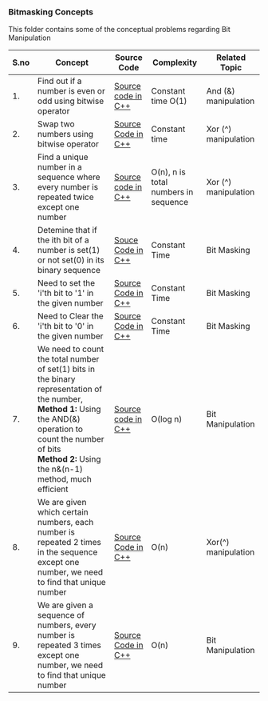 ### Bitmasking Concepts 

This folder contains some of the conceptual problems regarding Bit Manipulation  

|S.no|Concept         |Source Code                    |Complexity                   |Related Topic         |
|----|----------------|-------------------------------|-----------------------------|----------------------|
|1.  |Find out if a number is even or odd using bitwise operator|[Source code in C++](https://github.com/soumilk/Algorithms_and_Their_Techniques/blob/master/01-Bitmasking/01-even_%26_odd.cpp)| Constant time O(1) | And (&) manipulation |
|2.  |Swap two numbers using bitwise operator         |[Source Code in C++](https://github.com/soumilk/Algorithms_and_Their_Techniques/blob/master/01-Bitmasking/02-xor_swap.cpp)| Constant time | Xor (^) manipulation |   
|3.  |Find a unique number in a sequence where every number is repeated twice except one number|[Source code in C++](https://github.com/soumilk/Algorithms_and_Their_Techniques/blob/master/01-Bitmasking/03-bitwise_find_unique-I.cpp)|O(n), n is total numbers in sequence | Xor (^) manipulation|
|4.  |Detemine that if the ith bit of a number is set(1) or not set(0) in its binary sequence|[Souce Code in C++](https://github.com/soumilk/Algorithms_and_Their_Techniques/blob/master/01-Bitmasking/04-set_or_not.cpp)|Constant Time|Bit Masking| 
|5.  |Need to set the 'i'th bit to '1' in the given number|[Source Code in C++](https://github.com/soumilk/Algorithms_and_Their_Techniques/blob/master/01-Bitmasking/05-set_ith_bit.cpp)|Constant Time| Bit Masking|
|6.  |Need to Clear the 'i'th bit to '0' in the given number|[Source Code in C++](https://github.com/soumilk/Algorithms_and_Their_Techniques/blob/master/01-Bitmasking/06-clear_ith_bit.cpp)| Constant Time| Bit Masking|
|7.  |We need to count the total number of set(1) bits in the binary representation of the number, <br> <b>Method 1:</b> Using the AND(&) operation to count the number of bits <br> <b>Method 2:</b> Using the n&(n-1) method, much efficient| [Source code in C++](https://github.com/soumilk/Algorithms_and_Their_Techniques/blob/master/01-Bitmasking/07-count_set_bits.cpp)| O(log n)| Bit Manipulation|
|8.  |We are given which certain numbers, each number is repeated 2 times in the sequence except one number, we need to find that unique number |[Source Code in C++](https://github.com/soumilk/Algorithms_and_Their_Techniques/blob/master/01-Bitmasking/08-find_unique_II.cpp)|O(n)|Xor(^) manipulation|
|9.  |We are given a sequence of numbers, every number is repeated 3 times except one number, we need to find that unique number| [Source Code in C++](https://github.com/soumilk/Algorithms_and_Their_Techniques/blob/master/01-Bitmasking/09-find_unique_III.cpp)|O(n)|Bit Manipulation|
